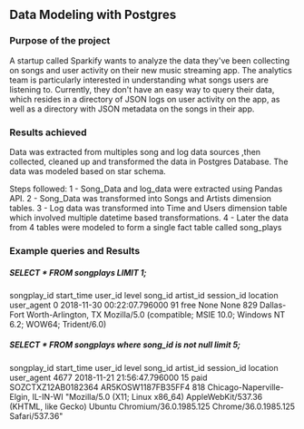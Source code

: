 ## Data Modeling with Postgres

### Purpose of the project
A startup called Sparkify wants to analyze the data they've been collecting on songs and user activity on their new music streaming app. The analytics team is particularly interested in understanding what songs users are listening to. Currently, they don't have an easy way to query their data, which resides in a directory of JSON logs on user activity on the app, as well as a directory with JSON metadata on the songs in their app.

### Results achieved

Data was extracted from multiples song and log data sources ,then collected, cleaned up and transformed the data in Postgres Database. The data was modeled based on star schema.

Steps followed:
1 - Song_Data and log_data were extracted using Pandas API.
2 - Song_Data was transformed into Songs and Artists dimension tables.
3 - Log data was transformed into Time and Users dimension table which involved multiple datetime based transformations.
4 - Later the data from 4 tables were modeled to form a single fact table called song_plays

### Example queries and Results

##### SELECT * FROM songplays LIMIT 1;

songplay_id	start_time	user_id	level	song_id	artist_id	session_id	location	user_agent
0	2018-11-30 00:22:07.796000	91	free	None	None	829	Dallas-Fort Worth-Arlington, TX	Mozilla/5.0 (compatible; MSIE 10.0; Windows NT 6.2; WOW64; Trident/6.0)

##### SELECT * FROM songplays where song_id is not null limit 5;

songplay_id	start_time	user_id	level	song_id	artist_id	session_id	location	user_agent
4677	2018-11-21 21:56:47.796000	15	paid	SOZCTXZ12AB0182364	AR5KOSW1187FB35FF4	818	Chicago-Naperville-Elgin, IL-IN-WI	"Mozilla/5.0 (X11; Linux x86_64) AppleWebKit/537.36 (KHTML, like Gecko) Ubuntu Chromium/36.0.1985.125 Chrome/36.0.1985.125 Safari/537.36"